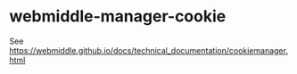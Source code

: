 # webmiddle-manager-cookie

See https://webmiddle.github.io/docs/technical_documentation/cookiemanager.html
